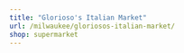 ```yaml
---
title: "Glorioso's Italian Market"
url: /milwaukee/gloriosos-italian-market/
shop: supermarket
---
```

